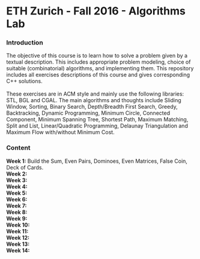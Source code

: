 # ETH Zurich - Fall 2016 - Algorithms Lab
### Introduction
The objective of this course is to learn how to solve a problem given by a textual description. This includes appropriate problem modeling, choice of suitable (combinatorial) algorithms, and implementing them. This repository includes all exercises descriptions of this course and gives corresponding C++ solutions.
</br></br>
These exercises are in ACM style and mainly use the following libraries: STL, BGL and CGAL. The main algorithms and thoughts include Sliding Window, Sorting, Binary Search, Depth/Breadth First Search, Greedy, Backtracking, Dynamic Programming, Minimum Circle, Connected Component, Minimum Spanning Tree, Shortest Path, Maximum Matching, Split and List, Linear/Quadratic Programming, Delaunay Triangulation and Maximum Flow with/without Minimum Cost.
### Content
**Week 1:** Build the Sum, Even Pairs, Dominoes, Even Matrices, False Coin, Deck of Cards.
</br>
**Week 2:**
</br>
**Week 3:**
</br>
**Week 4:**
</br>
**Week 5:**
</br>
**Week 6:**
</br>
**Week 7:**
</br>
**Week 8:**
</br>
**Week 9:**
</br>
**Week 10:**
</br>
**Week 11:**
</br>
**Week 12:**
</br>
**Week 13:**
</br>
**Week 14:**
</br>
